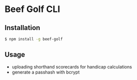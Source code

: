 # Beef Golf CLI

## Installation

```bash
$ npm install -g beef-golf
```

## Usage

* uploading shorthand scorecards for handicap calculations
* generate a passhash with bcrypt